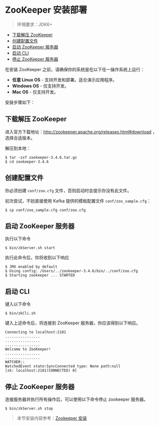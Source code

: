 # ZooKeeper 安装部署

> 环境要求：JDK6+

<!-- TOC depthFrom:2 depthTo:3 -->

- [下载解压 ZooKeeper](#下载解压-zookeeper)
- [创建配置文件](#创建配置文件)
- [启动 ZooKeeper 服务器](#启动-zookeeper-服务器)
- [启动 CLI](#启动-cli)
- [停止 ZooKeeper 服务器](#停止-zookeeper-服务器)

<!-- /TOC -->

在安装 ZooKeeper 之前，请确保你的系统是在以下任一操作系统上运行：

- **任意 Linux OS** - 支持开发和部署。适合演示应用程序。
- **Windows OS** - 仅支持开发。
- **Mac OS** - 仅支持开发。

安装步骤如下：

## 下载解压 ZooKeeper

进入官方下载地址：http://zookeeper.apache.org/releases.html#download ，选择合适版本。

解压到本地：

```
$ tar -zxf zookeeper-3.4.6.tar.gz
$ cd zookeeper-3.4.6
```

## 创建配置文件

你必须创建 `conf/zoo.cfg` 文件，否则启动时会提示你没有此文件。

初次尝试，不妨直接使用 Kafka 提供的模板配置文件 `conf/zoo_sample.cfg`：

```
$ cp conf/zoo_sample.cfg conf/zoo.cfg
```

## 启动 ZooKeeper 服务器

执行以下命令

```
$ bin/zkServer.sh start
```

执行此命令后，你将收到以下响应

```
$ JMX enabled by default
$ Using config: /Users/../zookeeper-3.4.6/bin/../conf/zoo.cfg
$ Starting zookeeper ... STARTED
```

## 启动 CLI

键入以下命令

```
$ bin/zkCli.sh
```

键入上述命令后，将连接到 ZooKeeper 服务器，你应该得到以下响应。

```
Connecting to localhost:2181
................
................
................
Welcome to ZooKeeper!
................
................
WATCHER::
WatchedEvent state:SyncConnected type: None path:null
[zk: localhost:2181(CONNECTED) 0]
```

## 停止 ZooKeeper 服务器

连接服务器并执行所有操作后，可以使用以下命令停止 zookeeper 服务器。

```
$ bin/zkServer.sh stop
```

> 本节安装内容参考：[Zookeeper 安装](https://www.w3cschool.cn/zookeeper/zookeeper_installation.html)

